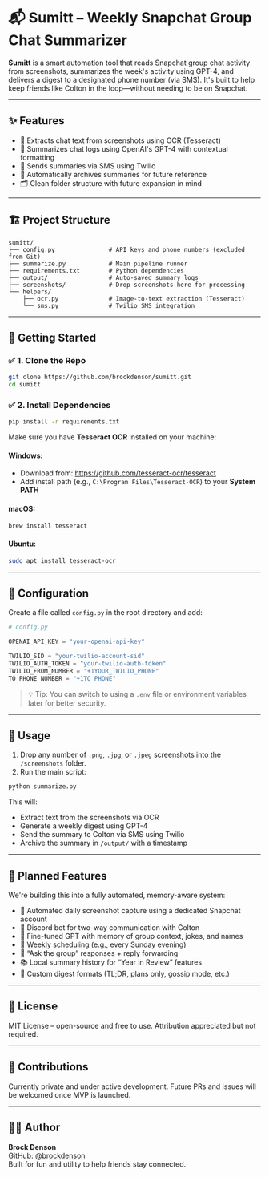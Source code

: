 
# 📬 Sumitt – Weekly Snapchat Group Chat Summarizer

**Sumitt** is a smart automation tool that reads Snapchat group chat activity from screenshots, summarizes the week's activity using GPT-4, and delivers a digest to a designated phone number (via SMS). It's built to help keep friends like Colton in the loop—without needing to be on Snapchat.

---

## ✨ Features

- 🧠 Extracts chat text from screenshots using OCR (Tesseract)
- 🤖 Summarizes chat logs using OpenAI's GPT-4 with contextual formatting
- 📩 Sends summaries via SMS using Twilio
- 📁 Automatically archives summaries for future reference
- 🗂️ Clean folder structure with future expansion in mind

---

## 🏗️ Project Structure

```
sumitt/
├── config.py               # API keys and phone numbers (excluded from Git)
├── summarize.py            # Main pipeline runner
├── requirements.txt        # Python dependencies
├── output/                 # Auto-saved summary logs
├── screenshots/            # Drop screenshots here for processing
└── helpers/
    ├── ocr.py              # Image-to-text extraction (Tesseract)
    └── sms.py              # Twilio SMS integration
```

---

## 🚀 Getting Started

### ✅ 1. Clone the Repo

```bash
git clone https://github.com/brockdenson/sumitt.git
cd sumitt
```

### ✅ 2. Install Dependencies

```bash
pip install -r requirements.txt
```

Make sure you have **Tesseract OCR** installed on your machine:

#### Windows:
- Download from: https://github.com/tesseract-ocr/tesseract
- Add install path (e.g., `C:\Program Files\Tesseract-OCR`) to your **System PATH**

#### macOS:
```bash
brew install tesseract
```

#### Ubuntu:
```bash
sudo apt install tesseract-ocr
```

---

## 🔐 Configuration

Create a file called `config.py` in the root directory and add:

```python
# config.py

OPENAI_API_KEY = "your-openai-api-key"

TWILIO_SID = "your-twilio-account-sid"
TWILIO_AUTH_TOKEN = "your-twilio-auth-token"
TWILIO_FROM_NUMBER = "+1YOUR_TWILIO_PHONE"
TO_PHONE_NUMBER = "+1TO_PHONE"
```

> 💡 Tip: You can switch to using a `.env` file or environment variables later for better security.

---

## 🧪 Usage

1. Drop any number of `.png`, `.jpg`, or `.jpeg` screenshots into the `/screenshots` folder.
2. Run the main script:

```bash
python summarize.py
```

This will:
- Extract text from the screenshots via OCR
- Generate a weekly digest using GPT-4
- Send the summary to Colton via SMS using Twilio
- Archive the summary in `/output/` with a timestamp

---

## 🔮 Planned Features

We're building this into a fully automated, memory-aware system:

- 📸 Automated daily screenshot capture using a dedicated Snapchat account
- 🤖 Discord bot for two-way communication with Colton
- 🧠 Fine-tuned GPT with memory of group context, jokes, and names
- 📆 Weekly scheduling (e.g., every Sunday evening)
- 🔄 “Ask the group” responses + reply forwarding
- 📚 Local summary history for “Year in Review” features
- 🧩 Custom digest formats (TL;DR, plans only, gossip mode, etc.)

---

## 📄 License

MIT License – open-source and free to use. Attribution appreciated but not required.

---

## 🤝 Contributions

Currently private and under active development. Future PRs and issues will be welcomed once MVP is launched.

---

## 👨‍💻 Author

**Brock Denson**  
GitHub: [@brockdenson](https://github.com/brockdenson)  
Built for fun and utility to help friends stay connected.
